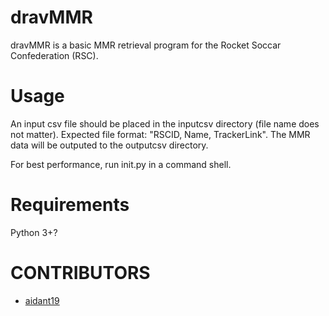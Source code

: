 # dravMMR

dravMMR is a basic MMR retrieval program for the Rocket Soccar Confederation (RSC).

# Usage

An input csv file should be placed in the inputcsv directory (file name does not matter). Expected file format: "RSCID, Name, TrackerLink". The MMR data will be outputed to the outputcsv directory.

For best performance, run init.py in a command shell.

# Requirements

Python 3+?

# CONTRIBUTORS

* [aidant19](https://github.com/aidant19)